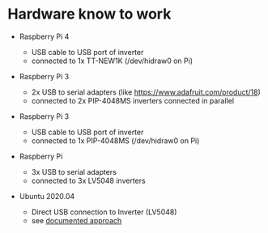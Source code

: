 # Hardware know to work

- Raspberry Pi 4
  - USB cable to USB port of inverter
  - connected to 1x TT-NEW1K  (/dev/hidraw0 on Pi)

- Raspberry Pi 3
  - 2x USB to serial adapters (like https://www.adafruit.com/product/18)
  - connected to 2x PIP-4048MS inverters connected in parallel

- Raspberry Pi 3
  - USB cable to USB port of inverter
  - connected to 1x PIP-4048MS (/dev/hidraw0 on Pi)

- Raspberry Pi
  - 3x USB to serial adapters
  - connected to 3x LV5048 inverters

- Ubuntu 2020.04
  - Direct USB connection to Inverter (LV5048)
  - see [documented approach](ubuntu_install.md)
